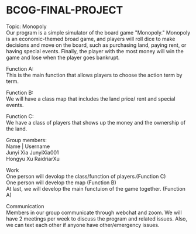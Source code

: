 # BCOG-FINAL-PROJECT
Topic: Monopoly\
Our program is a simple simulator of the board game "Monopoly." Monopoly is an economic-themed broad game, and players will roll dice to make decisions and move on the board, such as purchasing land, paying rent, or having special events. Finally, the player with the most money will win the game and lose when the player goes bankrupt. 

Function A:\
This is the main function that allows players to choose the action term by term. 

Function B:\
We will have a class map that includes the land price/ rent and special events. 

Function C:\
We have a class of players that shows up the money and the ownership of the land.    


Group members:\
Name    | Username \
Junyi Xia  JunyiXia001\
Hongyu Xu  RaidriarXu

Work\
One person will devolop the class/function of players.(Function C)\
One person will develop the map (Function B)\
At last, we will develop the main functuion of the game together. (Function A)


Communication\
Members in our group communicate through webchat and zoom. We will have 2 meetings per week to discuss the program and related issues. Also, we can text each other if anyone have other/emergency issues. 


